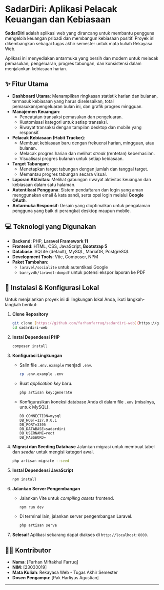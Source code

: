 # SadarDiri: Aplikasi Pelacak Keuangan dan Kebiasaan

**SadarDiri** adalah aplikasi web yang dirancang untuk membantu pengguna mengelola keuangan pribadi dan membangun kebiasaan positif. Proyek ini dikembangkan sebagai tugas akhir semester untuk mata kuliah Rekayasa Web.

Aplikasi ini menyediakan antarmuka yang bersih dan modern untuk melacak pemasukan, pengeluaran, progres tabungan, dan konsistensi dalam menjalankan kebiasaan harian.

## ✨ Fitur Utama

-   **Dashboard Utama**: Menampilkan ringkasan statistik harian dan bulanan, termasuk kebiasaan yang harus diselesaikan, total pemasukan/pengeluaran bulan ini, dan grafik progres mingguan.
-   **Manajemen Keuangan**:
    -   Pencatatan transaksi pemasukan dan pengeluaran.
    -   Kustomisasi kategori untuk setiap transaksi.
    -   Riwayat transaksi dengan tampilan desktop dan mobile yang responsif.
-   **Pelacak Kebiasaan (Habit Tracker)**:
    -   Membuat kebiasaan baru dengan frekuensi harian, mingguan, atau bulanan.
    -   Melacak progres harian dan melihat *streak* (rentetan) keberhasilan.
    -   Visualisasi progres bulanan untuk setiap kebiasaan.
-   **Target Tabungan**:
    -   Menetapkan target tabungan dengan jumlah dan tanggal target.
    -   Memantau progres tabungan secara visual.
-   **Laporan Aktivitas**: Melihat gabungan riwayat aktivitas keuangan dan kebiasaan dalam satu halaman.
-   **Autentikasi Pengguna**: Sistem pendaftaran dan login yang aman menggunakan email & kata sandi, serta opsi login melalui **Google OAuth**.
-   **Antarmuka Responsif**: Desain yang dioptimalkan untuk pengalaman pengguna yang baik di perangkat desktop maupun mobile.

## 💻 Teknologi yang Digunakan

-   **Backend**: PHP, **Laravel Framework 11**
-   **Frontend**: HTML, CSS, JavaScript, **Bootstrap 5**
-   **Database**: SQLite (default), MySQL, MariaDB, PostgreSQL
-   **Development Tools**: Vite, Composer, NPM
-   **Paket Tambahan**:
    -   `laravel/socialite` untuk autentikasi Google
    -   `barryvdh/laravel-dompdf` untuk potensi ekspor laporan ke PDF

## 🚀 Instalasi & Konfigurasi Lokal

Untuk menjalankan proyek ini di lingkungan lokal Anda, ikuti langkah-langkah berikut:

1.  **Clone Repository**
    ```bash
    git clone [https://github.com/farhanfarruq/sadardiri-web](https://github.com/farhanfarruq/sadardiri-web)
    cd sadardiri-web
    ```

2.  **Instal Dependensi PHP**
    ```bash
    composer install
    ```

3.  **Konfigurasi Lingkungan**
    -   Salin file `.env.example` menjadi `.env`.
        ```bash
        cp .env.example .env
        ```
    -   Buat *application key* baru.
        ```bash
        php artisan key:generate
        ```
    -   Konfigurasikan koneksi database Anda di dalam file `.env` (misalnya, untuk MySQL).
        ```
        DB_CONNECTION=mysql
        DB_HOST=127.0.0.1
        DB_PORT=3306
        DB_DATABASE=sadardiri
        DB_USERNAME=root
        DB_PASSWORD=
        ```

4.  **Migrasi dan Seeding Database**
    Jalankan migrasi untuk membuat tabel dan *seeder* untuk mengisi kategori awal.
    ```bash
    php artisan migrate --seed
    ```

5.  **Instal Dependensi JavaScript**
    ```bash
    npm install
    ```

6.  **Jalankan Server Pengembangan**
    -   Jalankan Vite untuk *compiling assets* frontend.
        ```bash
        npm run dev
        ```
    -   Di terminal lain, jalankan server pengembangan Laravel.
        ```bash
        php artisan serve
        ```

7.  **Selesai!**
    Aplikasi sekarang dapat diakses di `http://localhost:8000`.

## 🧑‍💻 Kontributor

-   **Nama**: [Farhan Miftakhul Farruq]
-   **NIM**: [23030019]
-   **Mata Kuliah**: Rekayasa Web - Tugas Akhir Semester
-   **Dosen Pengampu**: [Pak Harliyus Agustian]

---
